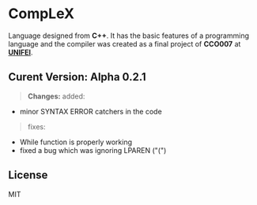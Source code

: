 # CompLeX
Language designed from **C++**. It has the basic features of a programming language and the compiler was created as a final project of **CCO007** at **[UNIFEI](https://www.unifei.edu.br/)**.

## Curent Version: Alpha 0.2.1
>**Changes:**
>added:
  - minor SYNTAX ERROR catchers in the code

>fixes:
  - While function is properly working
  - fixed a bug which was ignoring LPAREN ("(")


## License
MIT